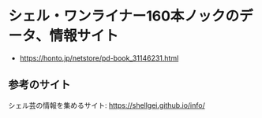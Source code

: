 # シェル・ワンライナー160本ノックのデータ、情報サイト

* https://honto.jp/netstore/pd-book_31146231.html

## 参考のサイト

シェル芸の情報を集めるサイト: https://shellgei.github.io/info/
